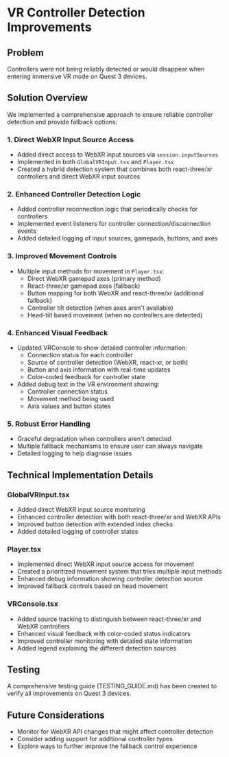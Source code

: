 # VR Controller Detection Improvements

## Problem
Controllers were not being reliably detected or would disappear when entering immersive VR mode on Quest 3 devices.

## Solution Overview
We implemented a comprehensive approach to ensure reliable controller detection and provide fallback options:

### 1. Direct WebXR Input Source Access
- Added direct access to WebXR input sources via `session.inputSources`
- Implemented in both `GlobalVRInput.tsx` and `Player.tsx`
- Created a hybrid detection system that combines both react-three/xr controllers and direct WebXR input sources

### 2. Enhanced Controller Detection Logic
- Added controller reconnection logic that periodically checks for controllers
- Implemented event listeners for controller connection/disconnection events
- Added detailed logging of input sources, gamepads, buttons, and axes

### 3. Improved Movement Controls
- Multiple input methods for movement in `Player.tsx`:
  - Direct WebXR gamepad axes (primary method)
  - React-three/xr gamepad axes (fallback)
  - Button mapping for both WebXR and react-three/xr (additional fallback)
  - Controller tilt detection (when axes aren't available)
  - Head-tilt based movement (when no controllers are detected)

### 4. Enhanced Visual Feedback
- Updated VRConsole to show detailed controller information:
  - Connection status for each controller
  - Source of controller detection (WebXR, react-xr, or both)
  - Button and axis information with real-time updates
  - Color-coded feedback for controller state
- Added debug text in the VR environment showing:
  - Controller connection status
  - Movement method being used
  - Axis values and button states

### 5. Robust Error Handling
- Graceful degradation when controllers aren't detected
- Multiple fallback mechanisms to ensure user can always navigate
- Detailed logging to help diagnose issues

## Technical Implementation Details

### GlobalVRInput.tsx
- Added direct WebXR input source monitoring
- Enhanced controller detection with both react-three/xr and WebXR APIs
- Improved button detection with extended index checks
- Added detailed logging of controller states

### Player.tsx
- Implemented direct WebXR input source access for movement
- Created a prioritized movement system that tries multiple input methods
- Enhanced debug information showing controller detection source
- Improved fallback controls based on head movement

### VRConsole.tsx
- Added source tracking to distinguish between react-three/xr and WebXR controllers
- Enhanced visual feedback with color-coded status indicators
- Improved controller monitoring with detailed state information
- Added legend explaining the different detection sources

## Testing
A comprehensive testing guide (TESTING_GUIDE.md) has been created to verify all improvements on Quest 3 devices.

## Future Considerations
- Monitor for WebXR API changes that might affect controller detection
- Consider adding support for additional controller types
- Explore ways to further improve the fallback control experience

